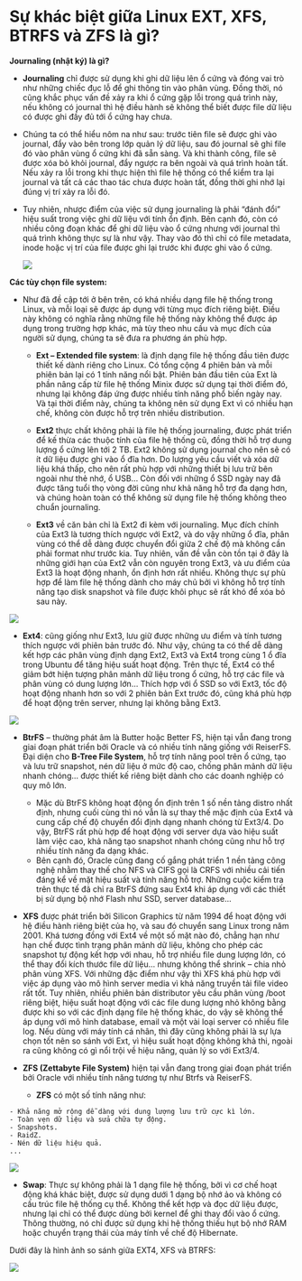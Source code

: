 # Sự khác biệt giữa Linux EXT, XFS, BTRFS và ZFS là gì?
**Journaling (nhật ký) là gì?**
- **Journaling** chỉ được sử dụng khi ghi dữ liệu lên ổ cứng và đóng vai trò như những chiếc đục lỗ để ghi thông tin vào phân vùng. Đồng thời, nó cũng khắc phục vấn đề xảy ra khi ổ cứng gặp lỗi trong quá trình này, nếu không có journal thì hệ điều hành sẽ không thể biết được file dữ liệu có được ghi đầy đủ tới ổ cứng hay chưa.

- Chúng ta có thể hiểu nôm na như sau: trước tiên file sẽ được ghi vào journal, đẩy vào bên trong lớp quản lý dữ liệu, sau đó journal sẽ ghi file đó vào phân vùng ổ cứng khi đã sẵn sàng. Và khi thành công, file sẽ được xóa bỏ khỏi journal, đẩy ngược ra bên ngoài và quá trình hoàn tất. Nếu xảy ra lỗi trong khi thực hiện thì file hệ thống có thể kiểm tra lại journal và tất cả các thao tác chưa được hoàn tất, đồng thời ghi nhớ lại đúng vị trí xảy ra lỗi đó.
- Tuy nhiên, nhược điểm của việc sử dụng journaling là phải “đánh đổi” hiệu suất trong việc ghi dữ liệu với tính ổn định. Bên cạnh đó, còn có nhiều công đoạn khác để ghi dữ liệu vào ổ cứng nhưng với journal thì quá trình không thực sự là như vậy. Thay vào đó thì chỉ có file metadata, inode hoặc vị trí của file được ghi lại trước khi được ghi vào ổ cứng.

    ![](https://www.ibm.com/developerworks/library/l-journaling-filesystems/figure1.gif)

**Các tùy chọn file system:**
- Như đã đề cập tới ở bên trên, có khá nhiều dạng file hệ thống trong Linux, và mỗi loại sẽ được áp dụng với từng mục đích riêng biệt. Điều này không có nghĩa rằng những file hệ thống này không thể được áp dụng trong trường hợp khác, mà tùy theo nhu cầu và mục đích của người sử dụng, chúng ta sẽ đưa ra phương án phù hợp.

  - **Ext – Extended file system**: là định dạng file hệ thống đầu tiên được thiết kế dành riêng cho Linux. Có tổng cộng 4 phiên bản và mỗi phiên bản lại có 1 tính năng nổi bật. Phiên bản đầu tiên của Ext là phần nâng cấp từ file hệ thống Minix được sử dụng tại thời điểm đó, nhưng lại không đáp ứng được nhiều tính năng phổ biến ngày nay. Và tại thời điểm này, chúng ta không nên sử dụng Ext vì có nhiều hạn chế, không còn được hỗ trợ trên nhiều distribution.
  
  - **Ext2** thực chất không phải là file hệ thống journaling, được phát triển để kế thừa các thuộc tính của file hệ thống cũ, đồng thời hỗ trợ dung lượng ổ cứng lên tới 2 TB. Ext2 không sử dụng journal cho nên sẽ có ít dữ liệu được ghi vào ổ đĩa hơn. Do lượng yêu cầu viết và xóa dữ liệu khá thấp, cho nên rất phù hợp với những thiết bị lưu trữ bên ngoài như thẻ nhớ, ổ USB... Còn đối với những ổ SSD ngày nay đã được tăng tuổi thọ vòng đời cũng như khả năng hỗ trợ đa dạng hơn, và chúng hoàn toàn có thể không sử dụng file hệ thống không theo chuẩn journaling.
  
  - **Ext3** về căn bản chỉ là Ext2 đi kèm với journaling. Mục đích chính của Ext3 là tương thích ngược với Ext2, và do vậy những ổ đĩa, phân vùng có thể dễ dàng được chuyển đổi giữa 2 chế độ mà không cần phải format như trước kia. Tuy nhiên, vấn đề vẫn còn tồn tại ở đây là những giới hạn của Ext2 vẫn còn nguyên trong Ext3, và ưu điểm của Ext3 là hoạt động nhanh, ổn định hơn rất nhiều. Không thực sự phù hợp để làm file hệ thống dành cho máy chủ bởi vì không hỗ trợ tính năng tạo disk snapshot và file được khôi phục sẽ rất khó để xóa bỏ sau này.

![](https://www.w3resource.com/w3r_images/ext2.png)

  - **Ext4**: cũng giống như Ext3, lưu giữ được những ưu điểm và tính tương thích ngược với phiên bản trước đó. Như vậy, chúng ta có thể dễ dàng kết hợp các phân vùng định dạng Ext2, Ext3 và Ext4 trong cùng 1 ổ đĩa trong Ubuntu để tăng hiệu suất hoạt động. Trên thực tế, Ext4 có thể giảm bớt hiện tượng phân mảnh dữ liệu trong ổ cứng, hỗ trợ các file và phân vùng có dung lượng lớn... Thích hợp với ổ SSD so với Ext3, tốc độ hoạt động nhanh hơn so với 2 phiên bản Ext trước đó, cũng khá phù hợp để hoạt động trên server, nhưng lại không bằng Ext3.

![](https://i.warosu.org/data/g/img/0568/98/1475484669779.jpg)

  - **BtrFS** – thường phát âm là Butter hoặc Better FS, hiện tại vẫn đang trong giai đoạn phát triển bởi Oracle và có nhiều tính năng giống với ReiserFS. Đại diện cho **B-Tree File System**, hỗ trợ tính năng pool trên ổ cứng, tạo và lưu trữ snapshot, nén dữ liệu ở mức độ cao, chống phân mảnh dữ liệu nhanh chóng... được thiết kế riêng biệt dành cho các doanh nghiệp có quy mô lớn.
    - Mặc dù BtrFS không hoạt động ổn định trên 1 số nền tảng distro nhất định, nhưng cuối cùng thì nó vẫn là sự thay thế mặc định của Ext4 và cung cấp chế độ chuyển đổi định dạng nhanh chóng từ Ext3/4. Do vậy, BtrFS rất phù hợp để hoạt động với server dựa vào hiệu suất làm việc cao, khả năng tạo snapshot nhanh chóng cũng như hỗ trợ nhiều tính năng đa dạng khác.
    - Bên cạnh đó, Oracle cũng đang cố gắng phát triển 1 nền tảng công nghệ nhằm thay thế cho NFS và CIFS gọi là CRFS với nhiều cải tiến đáng kể về mặt hiệu suất và tính năng hỗ trợ. Những cuộc kiểm tra trên thực tế đã chỉ ra BtrFS đứng sau Ext4 khi áp dụng với các thiết bị sử dụng bộ nhớ Flash như SSD, server database...

  - **XFS** được phát triển bởi Silicon Graphics từ năm 1994 để hoạt động với hệ điều hành riêng biệt của họ, và sau đó chuyển sang Linux trong năm 2001. Khá tương đồng với Ext4 về một số mặt nào đó, chẳng hạn như hạn chế được tình trạng phân mảnh dữ liệu, không cho phép các snapshot tự động kết hợp với nhau, hỗ trợ nhiều file dung lượng lớn, có thể thay đổi kích thước file dữ liệu... nhưng không thể shrink – chia nhỏ phân vùng XFS. Với những đặc điểm như vậy thì XFS khá phù hợp với việc áp dụng vào mô hình server media vì khả năng truyền tải file video rất tốt. Tuy nhiên, nhiều phiên bản distributor yêu cầu phân vùng /boot riêng biệt, hiệu suất hoạt động với các file dung lượng nhỏ không bằng được khi so với các định dạng file hệ thống khác, do vậy sẽ không thể áp dụng với mô hình database, email và một vài loại server có nhiều file log. Nếu dùng với máy tính cá nhân, thì đây cũng không phải là sự lựa chọn tốt nên so sánh với Ext, vì hiệu suất hoạt động không khả thi, ngoài ra cũng không có gì nổi trội về hiệu năng, quản lý so với Ext3/4.

  - **ZFS (Zettabyte File System)** hiện tại vẫn đang trong giai đoạn phát triển bởi Oracle với nhiều tính năng tương tự như Btrfs và ReiserFS.
    - **ZFS** có một số tính năng như:
```
- Khả năng mở rộng dễ dàng với dung lượng lưu trữ cực kì lớn.
- Toàn vẹn dữ liệu và sửa chữa tự động.
- Snapshots.
- RaidZ.
- Nén dữ liệu hiệu quả.
...
```

![](https://tailieu.123host.vn/wp-content/uploads/2019/04/Screenshot_1-1.png)

  - **Swap**: Thực sự không phải là 1 dạng file hệ thống, bởi vì cơ chế hoạt động khá khác biệt, được sử dụng dưới 1 dạng bộ nhớ ảo và không có cấu trúc file hệ thống cụ thể. Không thể kết hợp và đọc dữ liệu được, nhưng lại chỉ có thể được dùng bởi kernel để ghi thay đổi vào ổ cứng. Thông thường, nó chỉ được sử dụng khi hệ thống thiếu hụt bộ nhớ RAM hoặc chuyển trạng thái của máy tính về chế độ Hibernate.

Dưới đây là hình ảnh so sánh giữa EXT4, XFS và BTRFS:

![](http://www.electronicdesign.com/sites/electronicdesign.com/files/WTD_Linux_TableNew.gif)
